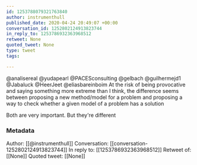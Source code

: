 ```yaml
---
id: 1253788079321763840
author: instrumenthull
published_date: 2020-04-24 20:49:07 +00:00
conversation_id: 1252802124913823744
in_reply_to: 1253786932363968512
retweet: None
quoted_tweet: None
type: tweet
tags:

---
```


@analisereal @yudapearl @PACESconsulting @gelbach @guilhermejd1 @Jabaluck @HeerJeet @eliasbareinboim At the risk of being provocative and saying something more extreme than I think, the difference seems between proposing a new method/model for a problem and proposing a way to check whether a given model of a problem has a solution

Both are very important. But they're different

### Metadata

Author: [[@instrumenthull]]
Conversation: [[conversation-1252802124913823744]]
In reply to: [[1253786932363968512]]
Retweet of: [[None]]
Quoted tweet: [[None]]
